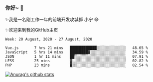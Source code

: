 ### 你好~  👋

✨我是一名刚工作一年的前端开发攻城狮 小宁 😄

✨欢迎来到我的GitHub主页
<!--
**7148505/7148505** is a ✨ _special_ ✨ repository because its `README.md` (this file) appears on your GitHub profile.

Here are some ideas to get you started:

- 🔭 I’m currently working on ...
- 🌱 I’m currently learning ...
- 👯 I’m looking to collaborate on ...
- 🤔 I’m looking for help with ...
- 💬 Ask me about ...
- 📫 How to reach me: ...
- 😄 Pronouns: ...
- ⚡ Fun fact: ...
-->

<!--START_SECTION:waka-->
```text
Week: 20 August, 2020 - 27 August, 2020

Vue.js       7 hrs 21 mins   ████████████░░░░░░░░░░░░░   48.65 % 
JavaScript   5 hrs 14 mins   ████████▓░░░░░░░░░░░░░░░░   34.59 % 
JSON         1 hr 11 mins    ██░░░░░░░░░░░░░░░░░░░░░░░   07.91 % 
LESS         25 mins         ▓░░░░░░░░░░░░░░░░░░░░░░░░   02.82 % 
PHP          23 mins         ▓░░░░░░░░░░░░░░░░░░░░░░░░   02.54 % 
```
<!--END_SECTION:waka-->

[![Anurag's github stats](https://github-readme-stats.vercel.app/api?username=ZhangNing-debug)](https://github.com/anuraghazra/github-readme-stats)
